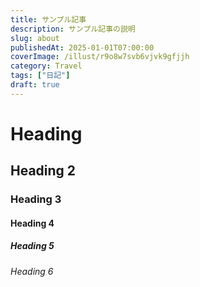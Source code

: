 ```yaml
---
title: サンプル記事
description: サンプル記事の説明
slug: about
publishedAt: 2025-01-01T07:00:00
coverImage: /illust/r9o8w7svb6vjvk9gfjjh
category: Travel
tags: ["日記"]
draft: true
---
```


# Heading

## Heading 2

### Heading 3

#### Heading 4

##### Heading 5

###### Heading 6
